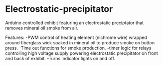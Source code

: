 # Electrostatic-precipitator
Arduino controlled exhibit featuring an electrostatic preciptator that removes mineral oil smoke from air.

Features: 
-PWM control of heating element (nichrome wire) wrapped around fiberglass wick soaked in mineral oil to produce smoke on button press.
-Time out functions for smoke production.
-timer logic for relays controlling high voltage supply powering electrostatic precipitator on front and back of exhibit.
-Turns indicator lights on and off.
